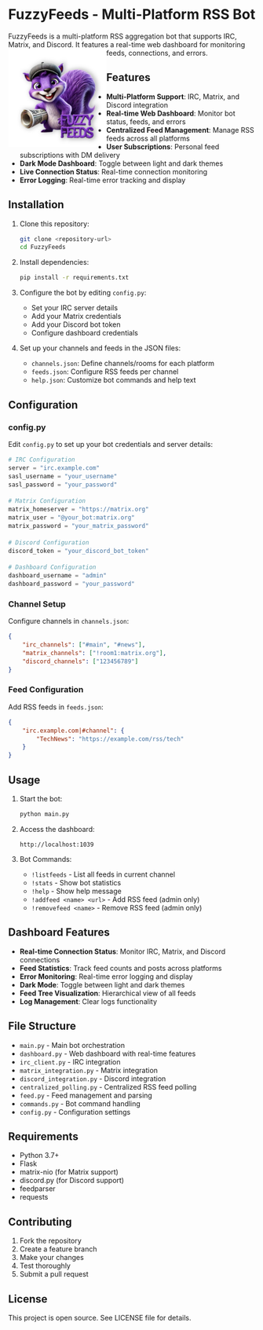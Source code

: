 # FuzzyFeeds - Multi-Platform RSS Bot

FuzzyFeeds is a multi-platform RSS aggregation bot that supports IRC, Matrix, and Discord. It features a real-time web dashboard for monitoring feeds, connections, and errors.
<img src="https://raw.githubusercontent.com/yodabytz/FuzzyFeeds/refs/heads/main/fuzzyfeeds-logo-lg.png" alt="FuzzyFeeds" width="200" height="200" align="left">

## Features

- **Multi-Platform Support**: IRC, Matrix, and Discord integration
- **Real-time Web Dashboard**: Monitor bot status, feeds, and errors
- **Centralized Feed Management**: Manage RSS feeds across all platforms
- **User Subscriptions**: Personal feed subscriptions with DM delivery
- **Dark Mode Dashboard**: Toggle between light and dark themes
- **Live Connection Status**: Real-time connection monitoring
- **Error Logging**: Real-time error tracking and display

## Installation

1. Clone this repository:
   ```bash
   git clone <repository-url>
   cd FuzzyFeeds
   ```

2. Install dependencies:
   ```bash
   pip install -r requirements.txt
   ```

3. Configure the bot by editing `config.py`:
   - Set your IRC server details
   - Add your Matrix credentials
   - Add your Discord bot token
   - Configure dashboard credentials

4. Set up your channels and feeds in the JSON files:
   - `channels.json`: Define channels/rooms for each platform
   - `feeds.json`: Configure RSS feeds per channel
   - `help.json`: Customize bot commands and help text

## Configuration

### config.py
Edit `config.py` to set up your bot credentials and server details:

```python
# IRC Configuration
server = "irc.example.com"
sasl_username = "your_username"
sasl_password = "your_password"

# Matrix Configuration  
matrix_homeserver = "https://matrix.org"
matrix_user = "@your_bot:matrix.org"
matrix_password = "your_matrix_password"

# Discord Configuration
discord_token = "your_discord_bot_token"

# Dashboard Configuration
dashboard_username = "admin"
dashboard_password = "your_password"
```

### Channel Setup
Configure channels in `channels.json`:

```json
{
    "irc_channels": ["#main", "#news"],
    "matrix_channels": ["!room1:matrix.org"],
    "discord_channels": ["123456789"]
}
```

### Feed Configuration
Add RSS feeds in `feeds.json`:

```json
{
    "irc.example.com|#channel": {
        "TechNews": "https://example.com/rss/tech"
    }
}
```

## Usage

1. Start the bot:
   ```bash
   python main.py
   ```

2. Access the dashboard:
   ```
   http://localhost:1039
   ```

3. Bot Commands:
   - `!listfeeds` - List all feeds in current channel
   - `!stats` - Show bot statistics
   - `!help` - Show help message
   - `!addfeed <name> <url>` - Add RSS feed (admin only)
   - `!removefeed <name>` - Remove RSS feed (admin only)

## Dashboard Features

- **Real-time Connection Status**: Monitor IRC, Matrix, and Discord connections
- **Feed Statistics**: Track feed counts and posts across platforms
- **Error Monitoring**: Real-time error logging and display
- **Dark Mode**: Toggle between light and dark themes
- **Feed Tree Visualization**: Hierarchical view of all feeds
- **Log Management**: Clear logs functionality

## File Structure

- `main.py` - Main bot orchestration
- `dashboard.py` - Web dashboard with real-time features
- `irc_client.py` - IRC integration
- `matrix_integration.py` - Matrix integration  
- `discord_integration.py` - Discord integration
- `centralized_polling.py` - Centralized RSS feed polling
- `feed.py` - Feed management and parsing
- `commands.py` - Bot command handling
- `config.py` - Configuration settings

## Requirements

- Python 3.7+
- Flask
- matrix-nio (for Matrix support)
- discord.py (for Discord support)
- feedparser
- requests

## Contributing

1. Fork the repository
2. Create a feature branch
3. Make your changes
4. Test thoroughly
5. Submit a pull request

## License

This project is open source. See LICENSE file for details.
